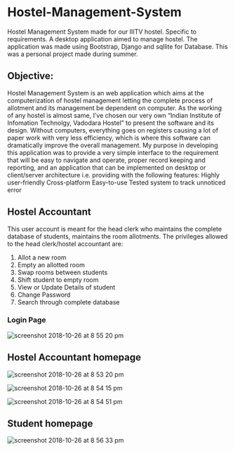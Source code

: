 # Hostel-Management-System
Hostel Management System made for our IIITV hostel. Specific to requirements.
A desktop application aimed to manage hostel. The application was made using Bootstrap, Django and sqllite for Database.
This was a personal project made during summer.
## Objective:
Hostel Management System is an web application which aims at the computerization of hostel management letting the complete process of allotment and its management be dependent on computer. As the working of any hostel is almost same, I’ve chosen our very own “Indian Institute of Infomation Technolgy, Vadodara Hostel” to present the software and its design. Without computers, everything goes on registers causing a lot of paper work with very less efficiency, which is where this software can dramatically improve the overall management. My purpose in developing this application was to provide a very simple interface to the requirement that will be easy to navigate and operate, proper record keeping and reporting, and an application that can be implemented on desktop or client/server architecture i.e. providing with the following features:
Highly user-friendly Cross-platform Easy-to-use Tested system to track unnoticed error

## Hostel Accountant
This user account is meant for the head clerk who maintains the complete database of students, maintains the room allotments.
The privileges allowed to the head clerk/hostel accountant are:
1. Allot a new room
2. Empty an allotted room
3. Swap rooms between students
4. Shift student to empty room
5. View or Update Details of student
6. Change Password
7. Search through complete database

### Login Page
![screenshot 2018-10-26 at 8 55 20 pm](https://user-images.githubusercontent.com/25260334/47576541-5f147a00-d962-11e8-915e-fbe8fa322472.png)

## Hostel Accountant homepage
![screenshot 2018-10-26 at 8 53 20 pm](https://user-images.githubusercontent.com/25260334/47576546-5fad1080-d962-11e8-88cf-a051b4ff0f31.png)

![screenshot 2018-10-26 at 8 54 15 pm](https://user-images.githubusercontent.com/25260334/47576545-5fad1080-d962-11e8-9668-d56906feae87.png)

![screenshot 2018-10-26 at 8 54 51 pm](https://user-images.githubusercontent.com/25260334/47576544-5f147a00-d962-11e8-80fa-a1b34b05ca86.png)

## Student homepage
![screenshot 2018-10-26 at 8 56 33 pm](https://user-images.githubusercontent.com/25260334/47576542-5f147a00-d962-11e8-9248-926a5a955a23.png)


